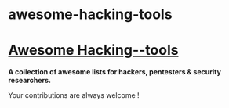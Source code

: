 # awesome-hacking-tools
# [Awesome Hacking--tools](https://github.com/udpsec/awesome-hacking-lists.git)

**A collection of awesome lists for hackers, pentesters & security researchers.**

Your contributions are always welcome !

